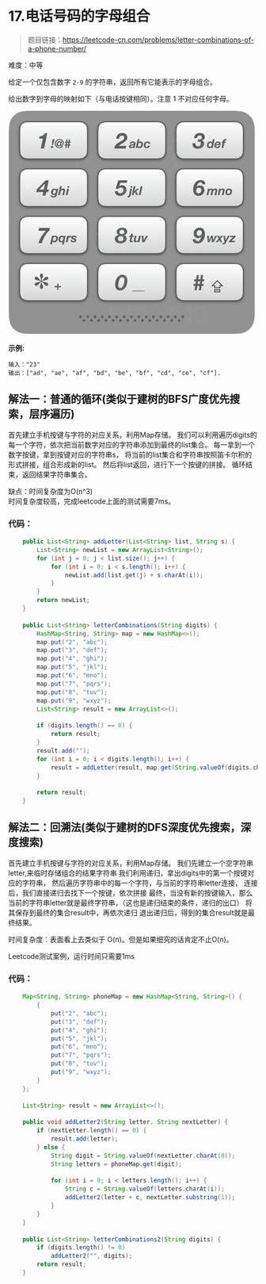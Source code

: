 # 17.电话号码的字母组合

> 题目链接：https://leetcode-cn.com/problems/letter-combinations-of-a-phone-number/

难度：中等

给定一个仅包含数字 `2-9` 的字符串，返回所有它能表示的字母组合。

给出数字到字母的映射如下（与电话按键相同）。注意 1 不对应任何字母。

![img](image/17_telephone_keypad.png)

**示例:**

```
输入："23"
输出：["ad", "ae", "af", "bd", "be", "bf", "cd", "ce", "cf"].
```







## 解法一：普通的循环(类似于建树的BFS广度优先搜索，层序遍历)

首先建立手机按键与字符的对应关系，利用Map存储。
我们可以利用遍历digits的每一个字符，依次把当前数字对应的字符串添加到最终的list集合。
每一拿到一个数字按键，拿到按键对应的字符串s，
将当前的list集合和字符串按照笛卡尔积的形式拼接，组合形成新的list。
然后将list返回，进行下一个按键的拼接。
循环结束，返回结果字符串集合。

 缺点：时间复杂度为O(n^3)  
 时间复杂度较高，完成leetcode上面的测试需要7ms。

### 代码：

```java
	public List<String> addLetter(List<String> list, String s) {
		List<String> newList = new ArrayList<String>();
		for (int j = 0; j < list.size(); j++) {
			for (int i = 0; i < s.length(); i++) {
				newList.add(list.get(j) + s.charAt(i));
			}
		}
		return newList;
	}

	public List<String> letterCombinations(String digits) {
		HashMap<String, String> map = new HashMap<>();
		map.put("2", "abc");
		map.put("3", "def");
		map.put("4", "ghi");
		map.put("5", "jkl");
		map.put("6", "mno");
		map.put("7", "pqrs");
		map.put("8", "tuv");
		map.put("9", "wxyz");
		List<String> result = new ArrayList<>();

		if (digits.length() == 0) {
			return result;
		}
		result.add("");
		for (int i = 0; i < digits.length(); i++) {
			result = addLetter(result, map.get(String.valueOf(digits.charAt(i))));
		}

		return result;
	}

```



##  解法二：回溯法(类似于建树的DFS深度优先搜索，深度搜索)

首先建立手机按键与字符的对应关系，利用Map存储。
我们先建立一个空字符串letter,来临时存储组合的结果字符串
 我们利用递归，拿出digits中的第一个按键对应的字符串，
然后遍历字符串中的每一个字符，与当前的字符串letter连接，
连接后，我们直接递归去找下一个按键，依次拼接
 最终，当没有新的按键输入，那么当前的字符串letter就是最终字符串，（这也是递归结束的条件，递归的出口）
将其保存到最终的集合result中，再依次递归
退出递归后，得到的集合result就是最终结果。

时间复杂度：表面看上去类似于 O(n)。但是如果细究的话肯定不止O(n)。

Leetcode测试案例，运行时间只需要1ms



### 代码：

```java
	Map<String, String> phoneMap = new HashMap<String, String>() {
		{
			put("2", "abc");
			put("3", "def");
			put("4", "ghi");
			put("5", "jkl");
			put("6", "mno");
			put("7", "pqrs");
			put("8", "tuv");
			put("9", "wxyz");
		}
	};

	List<String> result = new ArrayList<>();

	public void addLetter2(String letter, String nextLetter) {
		if (nextLetter.length() == 0) {
			result.add(letter);
		} else {
			String digit = String.valueOf(nextLetter.charAt(0));
			String letters = phoneMap.get(digit);

			for (int i = 0; i < letters.length(); i++) {
				String c = String.valueOf(letters.charAt(i));
				addLetter2(letter + c, nextLetter.substring(1));
			}
		}
	}

	public List<String> letterCombinations2(String digits) {
		if (digits.length() != 0)
			addLetter2("", digits);
		return result;
	}
```

